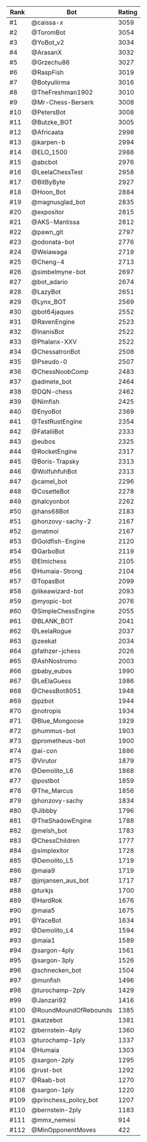 Rank|Bot|Rating
---|---|---
#1|@caissa-x|3059
#2|@ToromBot|3054
#3|@YoBot_v2|3034
#4|@ArasanX|3032
#5|@Grzechu86|3027
#6|@RaspFish|3019
#7|@Botyuliirma|3016
#8|@TheFreshman1902|3010
#9|@Mr-Chess-Berserk|3008
#10|@PetersBot|3008
#11|@Butzke_BOT|3005
#12|@Africaata|2998
#13|@karpen-b|2994
#14|@ELO_1500|2988
#15|@abcbot|2976
#16|@LeelaChessTest|2958
#17|@BitByByte|2927
#18|@Hoon_Bot|2884
#19|@magnusglad_bot|2835
#20|@expositor|2815
#21|@AKS-Mantissa|2812
#22|@pawn_git|2797
#23|@odonata-bot|2776
#24|@Weiawaga|2719
#25|@Cheng-4|2713
#26|@simbelmyne-bot|2697
#27|@bot_adario|2674
#28|@LazyBot|2651
#29|@Lynx_BOT|2569
#30|@bot64jaques|2552
#31|@RavenEngine|2523
#32|@InanisBot|2522
#33|@Phalanx-XXV|2522
#34|@ChessatronBot|2508
#35|@Pseudo-0|2507
#36|@ChessNoobComp|2483
#37|@admete_bot|2464
#38|@DQN-chess|2462
#39|@Nimfish|2425
#40|@EnyoBot|2369
#41|@TestRustEngine|2354
#42|@FataliiBot|2333
#43|@eubos|2325
#44|@RocketEngine|2317
#45|@Boris-Trapsky|2313
#46|@WolfuhfuhBot|2313
#47|@camel_bot|2296
#48|@CosetteBot|2278
#49|@halcyonbot|2262
#50|@hans68Bot|2183
#51|@honzovy-sachy-2|2167
#52|@matmoi|2167
#53|@Goldfish-Engine|2120
#54|@GarboBot|2119
#55|@Elmichess|2105
#56|@Humaia-Strong|2104
#57|@TopasBot|2099
#58|@likeawizard-bot|2093
#59|@myopic-bot|2076
#60|@SimpleChessEngine|2055
#61|@BLANK_BOT|2041
#62|@LeelaRogue|2037
#63|@zeekat|2034
#64|@fathzer-jchess|2026
#65|@AshNostromo|2003
#66|@baby_eubos|1990
#67|@LeElaGuess|1986
#68|@ChessBot8051|1948
#69|@pzbot|1944
#70|@notropis|1934
#71|@Blue_Mongoose|1929
#72|@hummus-bot|1903
#73|@prometheus-bot|1900
#74|@ai-con|1886
#75|@Virutor|1879
#76|@Demolito_L6|1868
#77|@postbot|1859
#78|@The_Marcus|1856
#79|@honzovy-sachy|1834
#80|@Jibbby|1796
#81|@TheShadowEngine|1788
#82|@melsh_bot|1783
#83|@ChessChildren|1777
#84|@simplexitor|1728
#85|@Demolito_L5|1719
#86|@maia9|1719
#87|@jmjansen_aus_bot|1717
#88|@turkjs|1700
#89|@HardRok|1676
#90|@maia5|1675
#91|@YaceBot|1634
#92|@Demolito_L4|1594
#93|@maia1|1589
#94|@sargon-4ply|1561
#95|@sargon-3ply|1526
#96|@schnecken_bot|1504
#97|@munfish|1496
#98|@turochamp-2ply|1429
#99|@Janzari92|1416
#100|@RoundMoundOfRebounds|1385
#101|@katzebot|1381
#102|@bernstein-4ply|1360
#103|@turochamp-1ply|1337
#104|@Humaia|1303
#105|@sargon-2ply|1295
#106|@rust-bot|1292
#107|@Raab-bot|1270
#108|@sargon-1ply|1220
#109|@princhess_policy_bot|1207
#110|@bernstein-2ply|1183
#111|@mmx_nemesi|914
#112|@MinOpponentMoves|422

